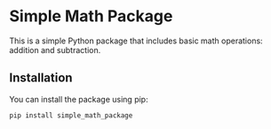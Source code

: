 # Simple Math Package

This is a simple Python package that includes basic math operations: addition and subtraction.

## Installation

You can install the package using pip:

```bash
pip install simple_math_package
